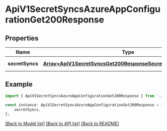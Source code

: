 # ApiV1SecretSyncsAzureAppConfigurationGet200Response


## Properties

Name | Type | Description | Notes
------------ | ------------- | ------------- | -------------
**secretSyncs** | [**Array&lt;ApiV1SecretSyncsGet200ResponseSecretSyncsInnerAnyOf5&gt;**](ApiV1SecretSyncsGet200ResponseSecretSyncsInnerAnyOf5.md) |  | [default to undefined]

## Example

```typescript
import { ApiV1SecretSyncsAzureAppConfigurationGet200Response } from './api';

const instance: ApiV1SecretSyncsAzureAppConfigurationGet200Response = {
    secretSyncs,
};
```

[[Back to Model list]](../README.md#documentation-for-models) [[Back to API list]](../README.md#documentation-for-api-endpoints) [[Back to README]](../README.md)
